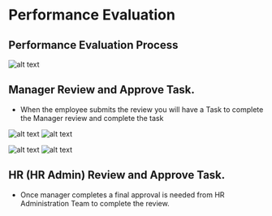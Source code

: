Performance Evaluation
===========
Performance Evaluation Process
-----
![alt text](../../images/perf-eval/corp-perf-eval-process.png "Self Service")

Manager Review and Approve Task.
-----

 - When the employee submits the review you will have a Task to complete the Manager review and complete the task

![alt text](../../images/perf-eval/create-mgr-review.png "Self Service")
![alt text](../../images/perf-eval/create-mgr-review-2.png "Self Service")


![alt text](../../images/perf-eval/approve-mgr-review-1.png "Self Service")
![alt text](../../images/perf-eval/approve-mgr-review-2.png "Self Service")



HR (HR Admin) Review and Approve Task.
-----

 - Once manager completes a final approval is needed from HR Administration Team to complete the review.
